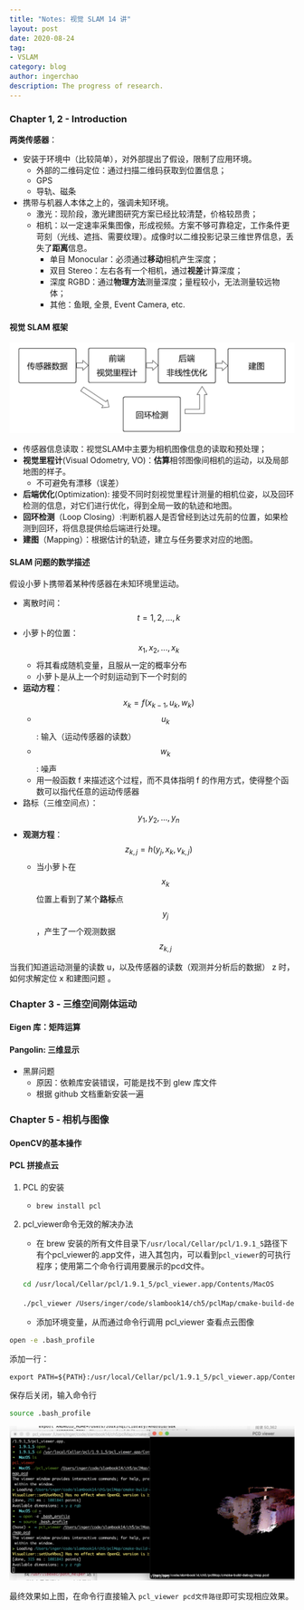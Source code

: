 ```yaml
---
title: "Notes: 视觉 SLAM 14 讲"
layout: post
date: 2020-08-24
tag:
- VSLAM
category: blog
author: ingerchao
description: The progress of research.
---
```




### Chapter 1, 2 - Introduction

**两类传感器**：

- 安装于环境中（比较简单），对外部提出了假设，限制了应用环境。
  - 外部的二维码定位：通过扫描二维码获取到位置信息；
  - GPS
  - 导轨、磁条
- 携带与机器人本体之上的，强调未知环境。
  - 激光：现阶段，激光建图研究方案已经比较清楚，价格较昂贵；
  - 相机：以一定速率采集图像，形成视频。方案不够可靠稳定，工作条件更苛刻（光线、遮挡、需要纹理）。成像时以二维投影记录三维世界信息，丢失了**距离**信息。
    - 单目 Monocular：必须通过**移动**相机产生深度；
    - 双目 Stereo：左右各有一个相机，通过**视差**计算深度；
    - 深度 RGBD：通过**物理方法**测量深度；量程较小，无法测量较远物体；
    - 其他：鱼眼, 全景, Event Camera, etc.

#### 视觉 SLAM 框架

<img src="./../assets/images/slam/slam-construction.png" alt="整体视觉SLAM流程图" style="zoom:50%;" />

- 传感器信息读取：视觉SLAM中主要为相机图像信息的读取和预处理；
- **视觉里程计**(Visual Odometry, VO)：**估算**相邻图像间相机的运动，以及局部地图的样子。
  - 不可避免有漂移（误差）
- **后端优化**(Optimization): 接受不同时刻视觉里程计测量的相机位姿，以及回环检测的信息，对它们进行优化，得到全局一致的轨迹和地图。
- **回环检测**（Loop Closing）:判断机器人是否曾经到达过先前的位置，如果检测到回环，将信息提供给后端进行处理。
- **建图**（Mapping）：根据估计的轨迹，建立与任务要求对应的地图。

#### SLAM 问题的数学描述

假设小萝卜携带着某种传感器在未知环境里运动。

- 离散时间：$$ t = 1,2,...,k$$
- 小萝卜的位置：$$ x_1, x_2, ... ,x_k $$
  - 将其看成随机变量，且服从一定的概率分布
  - 小萝卜是从上一个时刻运动到下一个时刻的
- **运动方程**：$$x_k = f(x_{k-1}, u_k, w_k) $$
  - $$u_k$$: 输入（运动传感器的读数）
  - $$w_k$$: 噪声
  - 用一般函数 f 来描述这个过程，而不具体指明 f 的作用方式，使得整个函数可以指代任意的运动传感器
- 路标（三维空间点）：$$y_1, y_2, ..., y_n$$
- **观测方程**：$$ z_{k,j} = h(y_j, x_k, v_{k,j}) $$
  - 当小萝卜在 $$x_k$$位置上看到了某个**路标**点 $$y_j$$，产生了一个观测数据$$z_{k,j}$$

当我们知道运动测量的读数 u，以及传感器的读数（观测并分析后的数据） z 时，如何求解定位 x 和建图问题 。

### Chapter 3 - 三维空间刚体运动

#### Eigen 库：矩阵运算

#### Pangolin: 三维显示

- 黑屏问题
  - 原因：依赖库安装错误，可能是找不到 glew 库文件
  - 根据 github 文档重新安装一遍

### Chapter 5 - 相机与图像

#### OpenCV的基本操作

#### PCL 拼接点云

1. PCL 的安装

   - `brew install pcl` 

2. pcl_viewer命令无效的解决办法

   - 在 brew 安装的所有文件目录下`/usr/local/Cellar/pcl/1.9.1_5`路径下有个pcl_viewer的.app文件，进入其包内，可以看到`pcl_viewer`的可执行程序；使用第二个命令行调用要展示的pcd文件。

   ```bash
   cd /usr/local/Cellar/pcl/1.9.1_5/pcl_viewer.app/Contents/MacOS
   
   ./pcl_viewer /Users/inger/code/slambook14/ch5/pclMap/cmake-build-debug/map.pcd
   ```

   - 添加环境变量，从而通过命令行调用 pcl_viewer 查看点云图像

```bash
open -e .bash_profile
```

添加一行：

```txt
export PATH=${PATH}:/usr/local/Cellar/pcl/1.9.1_5/pcl_viewer.app/Contents/MacOS
```

保存后关闭，输入命令行

```bash
source .bash_profile
```

<img src="./../assets/images/slam/pcl-viewer.png" alt="image-20200405153339570" style="zoom:50%;" />

最终效果如上图，在命令行直接输入 `pcl_viewer pcd文件路径`即可实现相应效果。